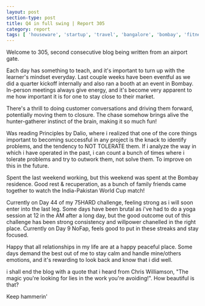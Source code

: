 ```yaml
---
layout: post
section-type: post
title: Q4 in full swing | Report 305
category: report
tags: [ 'houseware', 'startup', 'travel', 'bangalore', 'bombay', 'fitness' ]
---
```


Welcome to 305, second consecutive blog being written from an airport gate.

Each day has something to teach, and it's important to turn up with the learner's mindset everyday. Last couple weeks have been eventful as we did a quarter kickoff internally and also ran a booth at an event in Bombay. In-person meetings always give energy, and it's become very apparent to me how important it is for one to stay close to their market.

There's a thrill to doing customer conversations and driving them forward, potentially moving them to closure. The chase somehow brings alive the hunter-gatherer instinct of the brain, making it so much fun!

Was reading Principles by Dalio, where i realized that one of the core things important to becoming successful in any project is the knack to identify problems, and the tendency to NOT TOLERATE them. If i analyze the way in which i have operated in the past, i can count a bunch of times where i tolerate problems and try to outwork them, not solve them. To improve on this in the future.

Spent the last weekend working, but this weekend was spent at the Bombay residence. Good rest & recuperation, as a bunch of family friends came together to watch the India-Pakistan World Cup match!

Currently on Day 44 of my 75HARD challenge, feeling strong as i will soon enter into the last leg. Some days have been brutal as i've had to do a yoga session at 12 in the AM after a long day, but the good outcome out of this challenge has been strong consistency and willpower chanelled in the right place. Currently on Day 9 NoFap, feels good to put in these streaks and stay focused.

Happy that all relationships in my life are at a happy peaceful place. Some days demand the best out of me to stay calm and handle mine/others emotions, and it's rewarding to look back and know that i did well.

i shall end the blog with a quote that i heard from Chris Williamson, "The magic you're looking for lies in the work you're avoiding!". How beautiful is that?

Keep hammerin'